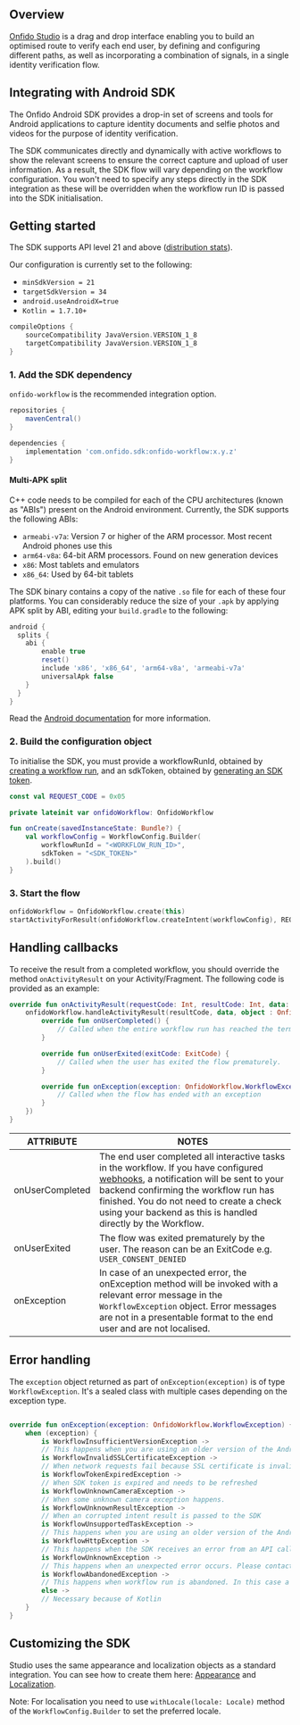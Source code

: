 ## Overview

[Onfido Studio](https://documentation.onfido.com/getting-started/onfido-studio-product) is a drag and drop interface enabling you to build an optimised route to verify each end user, by defining and configuring different paths, as well as incorporating a combination of signals, in a single identity verification flow.

## Integrating with Android SDK

The Onfido Android SDK provides a drop-in set of screens and tools for Android applications to
capture identity documents and selfie photos and videos for the purpose of identity verification.

The SDK communicates directly and dynamically with active workflows to show the relevant screens to
ensure the correct capture and upload of user information. As a result, the SDK flow will vary
depending on the workflow configuration. You won't need to specify any steps directly in the SDK integration as these will be overridden when the workflow run ID is passed into the SDK initialisation.

## Getting started

The SDK supports API level 21 and
above ([distribution stats](https://developer.android.com/about/dashboards/index.html)).

Our configuration is currently set to the following:

- `minSdkVersion = 21`
- `targetSdkVersion = 34`
- `android.useAndroidX=true`
- `Kotlin = 1.7.10+`

```gradle
compileOptions {
    sourceCompatibility JavaVersion.VERSION_1_8
    targetCompatibility JavaVersion.VERSION_1_8
}
```

### 1. Add the SDK dependency

`onfido-workflow` is the recommended integration option.

```gradle
repositories {
    mavenCentral()
}

dependencies {
    implementation 'com.onfido.sdk:onfido-workflow:x.y.z'
}
```

#### Multi-APK split

C++ code needs to be compiled for each of the CPU architectures (known as "ABIs") present on the
Android environment. Currently, the SDK supports the following ABIs:

* `armeabi-v7a`: Version 7 or higher of the ARM processor. Most recent Android phones use this
* `arm64-v8a`: 64-bit ARM processors. Found on new generation devices
* `x86`: Most tablets and emulators
* `x86_64`: Used by 64-bit tablets

The SDK binary contains a copy of the native `.so` file for each of these four platforms. You can
considerably reduce the size of your `.apk` by applying APK split by ABI, editing
your `build.gradle` to the following:

```gradle
android {
  splits {
    abi {
        enable true
        reset()
        include 'x86', 'x86_64', 'arm64-v8a', 'armeabi-v7a'
        universalApk false
    }
  }
}
```

Read
the [Android documentation](http://tools.android.com/tech-docs/new-build-system/user-guide/apk-splits)
for more information.

### 2. Build the configuration object

To initialise the SDK, you must provide a workflowRunId, obtained by [creating a workflow run](https://documentation.onfido.com/api/latest/#create-workflow-run), and an sdkToken, 
obtained by [generating an SDK token](https://documentation.onfido.com/api/latest/#generate-sdk-token).

```kotlin
const val REQUEST_CODE = 0x05

private lateinit var onfidoWorkflow: OnfidoWorkflow

fun onCreate(savedInstanceState: Bundle?) {
    val workflowConfig = WorkflowConfig.Builder(
        workflowRunId = "<WORKFLOW_RUN_ID>",
        sdkToken = "<SDK_TOKEN>"
    ).build()
}
```

### 3. Start the flow

```kotlin
onfidoWorkflow = OnfidoWorkflow.create(this)
startActivityForResult(onfidoWorkflow.createIntent(workflowConfig), REQUEST_CODE)
```

## Handling callbacks

To receive the result from a completed workflow, you should override the method `onActivityResult` on your
Activity/Fragment. The following code is provided as an example:

```kotlin
override fun onActivityResult(requestCode: Int, resultCode: Int, data: Intent?) {
    onfidoWorkflow.handleActivityResult(resultCode, data, object : OnfidoWorkflow.ResultListener {
        override fun onUserCompleted() {
            // Called when the entire workflow run has reached the terminal node.
        }

        override fun onUserExited(exitCode: ExitCode) {
            // Called when the user has exited the flow prematurely.
        }

        override fun onException(exception: OnfidoWorkflow.WorkflowException) {
            // Called when the flow has ended with an exception
        }
    })
}
```

| ATTRIBUTE       | NOTES                                                                                                                                                                                                                                                                                                                                |
|-----------------|--------------------------------------------------------------------------------------------------------------------------------------------------------------------------------------------------------------------------------------------------------------------------------------------------------------------------------------|
| onUserCompleted | The end user completed all interactive tasks in the workflow. If you have configured [webhooks](https://documentation.onfido.com/api/latest/#webhooks), a notification will be sent to your backend confirming the workflow run has finished. You do not need to create a check using your backend as this is handled directly by the Workflow. |
| onUserExited    | The flow was exited prematurely by the user. The reason can be an ExitCode e.g. `USER_CONSENT_DENIED`                                                                                                                                                                                                                                |
| onException     | In case of an unexpected error, the onException method will be invoked with a relevant error message in the `WorkflowException` object. Error messages are not in a presentable format to the end user and are not localised.                                                                                                        |

## Error handling

The `exception` object returned as part of `onException(exception)` is of type `WorkflowException`.
It's a sealed class with multiple cases depending on the exception type.

```kotlin

override fun onException(exception: OnfidoWorkflow.WorkflowException) {
    when (exception) {
        is WorkflowInsufficientVersionException ->
        // This happens when you are using an older version of the Android SDK and trying to access a new functionality from workflow. You can fix this by updating the SDK
        is WorkflowInvalidSSLCertificateException ->
        // When network requests fail because SSL certificate is invalid
        is WorkflowTokenExpiredException ->
        // When SDK token is expired and needs to be refreshed
        is WorkflowUnknownCameraException ->
        // When some unknown camera exception happens.
        is WorkflowUnknownResultException ->
        // When an corrupted intent result is passed to the SDK
        is WorkflowUnsupportedTaskException ->
        // This happens when you are using an older version of the Android SDK. You can fix this by updating the SDK
        is WorkflowHttpException ->
        // This happens when the SDK receives an error from an API call see [https://documentation.onfido.com/api/latest/#errors](https://documentation.onfido.com/api/latest/#errors) for more information
        is WorkflowUnknownException ->
        // This happens when an unexpected error occurs. Please contact [android-sdk@onfido.com](mailto:android-sdk@onfido.com?Subject=ISSUE%3A) when this happens
        is WorkflowAbandonedException ->
        // This happens when workflow run is abandoned. In this case a new workflow run has to be created
        else -> 
        // Necessary because of Kotlin
    }
}

```

## Customizing the SDK

Studio uses the same appearance and localization objects as a standard integration. You can see how
to create them here: [Appearance](https://documentation.onfido.com/sdk/android/#ui-customization)
and [Localization](https://documentation.onfido.com/sdk/android/#language-localization).

Note: For localisation you need to use `withLocale(locale: Locale)` method of
the `WorkflowConfig.Builder` to set the preferred locale.
